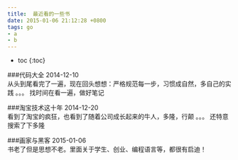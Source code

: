 ```yaml
---
title:  最近看的一些书
date: 2015-01-06 21:12:28 +0800
tags: go
- a
- b
---
```


* toc 
{:toc}


###代码大全
2014-12-10  
从头到尾看完了一遍，现在回头想想：严格规范每一步，习惯成自然，多自己的实践 。。。
找时间在看一遍，做好笔记

###淘宝技术这十年
2014-12-20  
看到了淘宝的疯狂，也看到了随着公司成长起来的牛人，多隆，行颠 。。。 还特意搜索了下多隆

###画家与黑客
2015-01-06  
书老了但是思想不老。里面关于学生、创业、编程语言等，都很有启迪！

